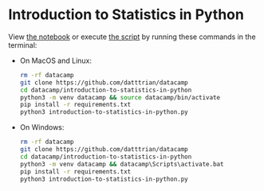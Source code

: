 # Introduction to Statistics in Python

View [the notebook](https://nbviewer.org/github/datttrian/datacamp/blob/main/introduction-to-statistics-in-python/introduction-to-statistics-in-python.ipynb) or execute [the script](introduction-to-statistics-in-python.py) by running these commands in the terminal:

- On MacOS and Linux:

    ``` bash
    rm -rf datacamp
    git clone https://github.com/datttrian/datacamp
    cd datacamp/introduction-to-statistics-in-python
    python3 -m venv datacamp && source datacamp/bin/activate
    pip install -r requirements.txt
    python3 introduction-to-statistics-in-python.py
    ```

- On Windows:

    ``` bash
    rm -rf datacamp
    git clone https://github.com/datttrian/datacamp
    cd datacamp/introduction-to-statistics-in-python
    python3 -m venv datacamp && datacamp\Scripts\activate.bat
    pip install -r requirements.txt
    python3 introduction-to-statistics-in-python.py
    ```
